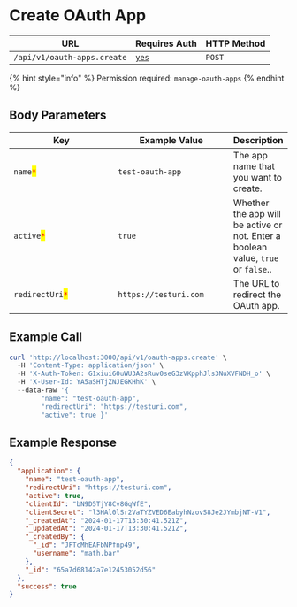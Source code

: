 # Create OAuth App

| URL                         | Requires Auth                            | HTTP Method |
| --------------------------- | ---------------------------------------- | ----------- |
| `/api/v1/oauth-apps.create` | [`yes`](../../authentication-endpoints/) | `POST`      |

{% hint style="info" %}
Permission required: `manage-oauth-apps`
{% endhint %}

## Body Parameters

<table><thead><tr><th width="199">Key</th><th width="206">Example Value</th><th>Description</th></tr></thead><tbody><tr><td><code>name</code><mark style="color:red;"><code>*</code></mark></td><td><code>test-oauth-app</code></td><td>The app name that you want to create.</td></tr><tr><td><code>active</code><mark style="color:red;"><code>*</code></mark></td><td><code>true</code></td><td>Whether the app will be active or not. Enter a boolean value, <code>true</code> or <code>false</code>..</td></tr><tr><td><code>redirectUri</code><mark style="color:red;"><code>*</code></mark></td><td><code>https://testuri.com</code></td><td>The URL to redirect the OAuth app.</td></tr></tbody></table>

## Example Call

```powershell
curl 'http://localhost:3000/api/v1/oauth-apps.create' \
  -H 'Content-Type: application/json' \
  -H 'X-Auth-Token: G1xiui60uWU3A2sRuv0seG3zVKpphJls3NuXVFNDH_o' \
  -H 'X-User-Id: YA5aSHTjZNJEGKHhK' \
  --data-raw '{
        "name": "test-oauth-app",
        "redirectUri": "https://testuri.com",
        "active": true }'
```

## Example Response

```json
{
  "application": {
    "name": "test-oauth-app",
    "redirectUri": "https://testuri.com",
    "active": true,
    "clientId": "bN9D5TjY8Cv8GqWfE",
    "clientSecret": "l3HAl0lSr2VaTYZVED6EabyhNzovS8Je2JYmbjNT-V1",
    "_createdAt": "2024-01-17T13:30:41.521Z",
    "_updatedAt": "2024-01-17T13:30:41.521Z",
    "_createdBy": {
      "_id": "JFTcMhEAFbNPfnp49",
      "username": "math.bar"
    },
    "_id": "65a7d68142a7e12453052d56"
  },
  "success": true
}
```
